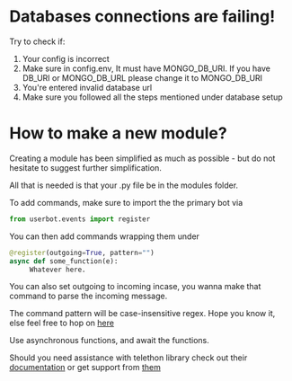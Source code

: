 # Databases connections are failing!

Try to check if:

 1. Your config is incorrect
 2. Make sure in config.env, It must have MONGO_DB_URI. If you have DB_URI or MONGO_DB_URL please change it to MONGO_DB_URI
 3. You're entered invalid database url
 4. Make sure you followed all the steps mentioned under database setup

# How to make a new module?
Creating a module has been simplified as much as possible - but do not hesitate to suggest further simplification.

All that is needed is that your .py file be in the modules folder.

To add commands, make sure to import the the primary bot via

```python
from userbot.events import register
```

You can then add commands wrapping them under

```python
@register(outgoing=True, pattern="")
async def some_function(e):
     Whatever here.
```


You can also set outgoing to incoming incase, you wanna make that command to parse the incoming message.

The command pattern will be case-insensitive regex. Hope you know it, else feel free to hop on [here](https://regexone.com)

Use asynchronous functions, and await the functions.

Should you need assistance with telethon library check out their [documentation](http://telethon.readthedocs.io/) or get support from [them](https://t.me/TelethonChat)
